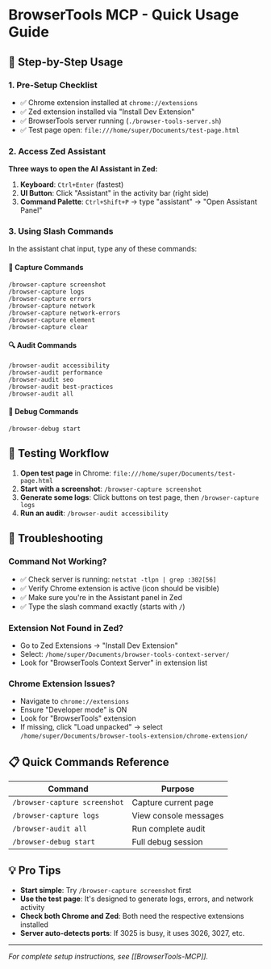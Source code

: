 # BrowserTools MCP - Quick Usage Guide

## 🚀 Step-by-Step Usage

### 1. Pre-Setup Checklist
- ✅ Chrome extension installed at `chrome://extensions`
- ✅ Zed extension installed via "Install Dev Extension"
- ✅ BrowserTools server running (`./browser-tools-server.sh`)
- ✅ Test page open: `file:///home/super/Documents/test-page.html`

### 2. Access Zed Assistant
**Three ways to open the AI Assistant in Zed:**

1. **Keyboard**: `Ctrl+Enter` (fastest)
2. **UI Button**: Click "Assistant" in the activity bar (right side)
3. **Command Palette**: `Ctrl+Shift+P` → type "assistant" → "Open Assistant Panel"

### 3. Using Slash Commands

In the assistant chat input, type any of these commands:

#### 📸 Capture Commands
```
/browser-capture screenshot
/browser-capture logs  
/browser-capture errors
/browser-capture network
/browser-capture network-errors
/browser-capture element
/browser-capture clear
```

#### 🔍 Audit Commands
```
/browser-audit accessibility
/browser-audit performance
/browser-audit seo
/browser-audit best-practices
/browser-audit all
```

#### 🐛 Debug Commands
```
/browser-debug start
```

## 🧪 Testing Workflow

1. **Open test page** in Chrome: `file:///home/super/Documents/test-page.html`
2. **Start with a screenshot**: `/browser-capture screenshot`
3. **Generate some logs**: Click buttons on test page, then `/browser-capture logs`
4. **Run an audit**: `/browser-audit accessibility`

## 🔧 Troubleshooting

### Command Not Working?
- ✅ Check server is running: `netstat -tlpn | grep :302[56]`
- ✅ Verify Chrome extension is active (icon should be visible)
- ✅ Make sure you're in the Assistant panel in Zed
- ✅ Type the slash command exactly (starts with `/`)

### Extension Not Found in Zed?
- Go to Zed Extensions → "Install Dev Extension"
- Select: `/home/super/Documents/browser-tools-context-server/`
- Look for "BrowserTools Context Server" in extension list

### Chrome Extension Issues?
- Navigate to `chrome://extensions`
- Ensure "Developer mode" is ON
- Look for "BrowserTools" extension
- If missing, click "Load unpacked" → select `/home/super/Documents/browser-tools-extension/chrome-extension/`

## 📋 Quick Commands Reference

| Command | Purpose |
|---------|---------|
| `/browser-capture screenshot` | Capture current page |
| `/browser-capture logs` | View console messages |
| `/browser-audit all` | Run complete audit |
| `/browser-debug start` | Full debug session |

## 💡 Pro Tips

- **Start simple**: Try `/browser-capture screenshot` first
- **Use the test page**: It's designed to generate logs, errors, and network activity
- **Check both Chrome and Zed**: Both need the respective extensions installed
- **Server auto-detects ports**: If 3025 is busy, it uses 3026, 3027, etc.

---
*For complete setup instructions, see [[BrowserTools-MCP]].*
